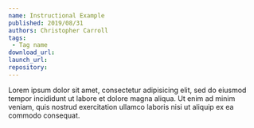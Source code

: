 ```yaml
---
name: Instructional Example
published: 2019/08/31
authors: Christopher Carroll
tags:
 - Tag name
download_url: 
launch_url:
repository: 
---
```

Lorem ipsum dolor sit amet, consectetur adipisicing elit, sed do eiusmod
tempor incididunt ut labore et dolore magna aliqua. Ut enim ad minim veniam,
quis nostrud exercitation ullamco laboris nisi ut aliquip ex ea commodo
consequat.